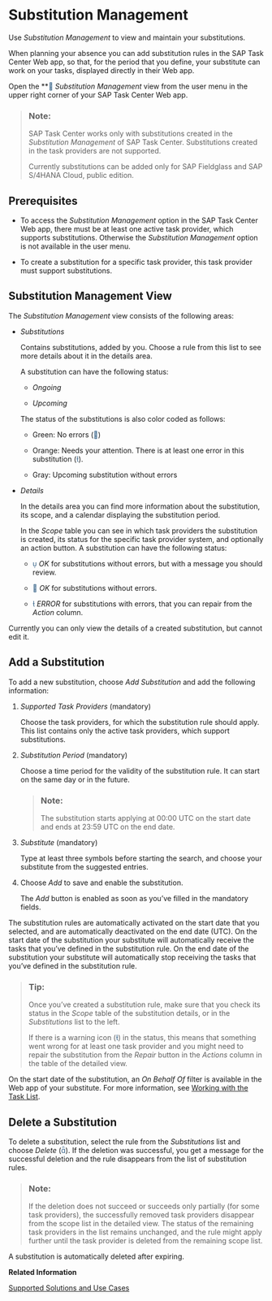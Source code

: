 <!-- loiobef9b2d6ec6a4c6f858e936fcdf9a4c5 -->

<link rel="stylesheet" type="text/css" href="../css/sap-icons.css"/>

# Substitution Management

Use *Substitution Management* to view and maintain your substitutions.

When planning your absence you can add substitution rules in the SAP Task Center Web app, so that, for the period that you define, your substitute can work on your tasks, displayed directly in their Web app.

Open the **<span style="color:#346187;"><span class="SAP-icons-V5"></span></span> *Substitution Management* view from the user menu in the upper right corner of your SAP Task Center Web app.

> ### Note:  
> SAP Task Center works only with substitutions created in the *Substitution Management* of SAP Task Center. Substitutions created in the task providers are not supported.
> 
> Currently substitutions can be added only for SAP Fieldglass and SAP S/4HANA Cloud, public edition.



<a name="loiobef9b2d6ec6a4c6f858e936fcdf9a4c5__section_hts_1wb_svb"/>

## Prerequisites

-   To access the *Substitution Management* option in the SAP Task Center Web app, there must be at least one active task provider, which supports substitutions. Otherwise the *Substitution Management* option is not available in the user menu.

-   To create a substitution for a specific task provider, this task provider must support substitutions.




<a name="loiobef9b2d6ec6a4c6f858e936fcdf9a4c5__section_g5r_fyb_svb"/>

## Substitution Management View

The *Substitution Management* view consists of the following areas:

-   *Substitutions*

    Contains substitutions, added by you. Choose a rule from this list to see more details about it in the details area.

    A substitution can have the following status:

    -   *Ongoing*

    -   *Upcoming*


    The status of the substitutions is also color coded as follows:

    -   Green: No errors \(<span style="color:#346187;"><span class="SAP-icons-V5"></span></span>\)

    -   Orange: Needs your attention. There is at least one error in this substitution \(<span style="color:#346187;"><span class="SAP-icons-V5"></span></span>\).

    -   Gray: Upcoming substitution without errors


-   *Details*

    In the details area you can find more information about the substitution, its scope, and a calendar displaying the substitution period.

    In the *Scope* table you can see in which task providers the substitution is created, its status for the specific task provider system, and optionally an action button. A substitution can have the following status:

    -   <span style="color:#346187;"><span class="SAP-icons-V5"></span></span> *OK* for substitutions without errors, but with a message you should review.

    -   <span style="color:#346187;"><span class="SAP-icons-V5"></span></span> *OK* for substitutions without errors.

    -   <span style="color:#346187;"><span class="SAP-icons-V5"></span></span> *ERROR* for substitutions with errors, that you can repair from the *Action* column.



Currently you can only view the details of a created substitution, but cannot edit it.



<a name="loiobef9b2d6ec6a4c6f858e936fcdf9a4c5__section_i3t_lhz_gwb"/>

## Add a Substitution

To add a new substitution, choose *Add Substitution* and add the following information:

1.  *Supported Task Providers* \(mandatory\)

    Choose the task providers, for which the substitution rule should apply. This list contains only the active task providers, which support substitutions.

2.  *Substitution Period* \(mandatory\)

    Choose a time period for the validity of the substitution rule. It can start on the same day or in the future.

    > ### Note:  
    > The substitution starts applying at 00:00 UTC on the start date and ends at 23:59 UTC on the end date.

3.  *Substitute* \(mandatory\)

    Type at least three symbols before starting the search, and choose your substitute from the suggested entries.

4.  Choose *Add* to save and enable the substitution.

    The *Add* button is enabled as soon as you’ve filled in the mandatory fields.


The substitution rules are automatically activated on the start date that you selected, and are automatically deactivated on the end date \(UTC\). On the start date of the substitution your substitute will automatically receive the tasks that you’ve defined in the substitution rule. On the end date of the substitution your substitute will automatically stop receiving the tasks that you’ve defined in the substitution rule.

> ### Tip:  
> Once you’ve created a substitution rule, make sure that you check its status in the *Scope* table of the substitution details, or in the *Substitutions* list to the left.
> 
> If there is a warning icon \(<span style="color:#346187;"><span class="SAP-icons-V5"></span></span>\) in the status, this means that something went wrong for at least one task provider and you might need to repair the substitution from the *Repair* button in the *Actions* column in the table of the detailed view.

On the start date of the substitution, an *On Behalf Of* filter is available in the Web app of your substitute. For more information, see [Working with the Task List](working-with-the-task-list-fe4a8b3.md).



<a name="loiobef9b2d6ec6a4c6f858e936fcdf9a4c5__section_oys_rhz_gwb"/>

## Delete a Substitution

To delete a substitution, select the rule from the *Substitutions* list and choose *Delete* \(<span style="color:#346187;"><span class="SAP-icons-V5"></span></span>\). If the deletion was successful, you get a message for the successful deletion and the rule disappears from the list of substitution rules.

> ### Note:  
> If the deletion does not succeed or succeeds only partially \(for some task providers\), the successfully removed task providers disappear from the scope list in the detailed view. The status of the remaining task providers in the list remains unchanged, and the rule might apply further until the task provider is deleted from the remaining scope list.

A substitution is automatically deleted after expiring.

**Related Information**  


[Supported Solutions and Use Cases](../10-what-is/supported-solutions-and-use-cases-758209c.md "Review the list of the supported solutions and use cases in SAP Task Center.")

